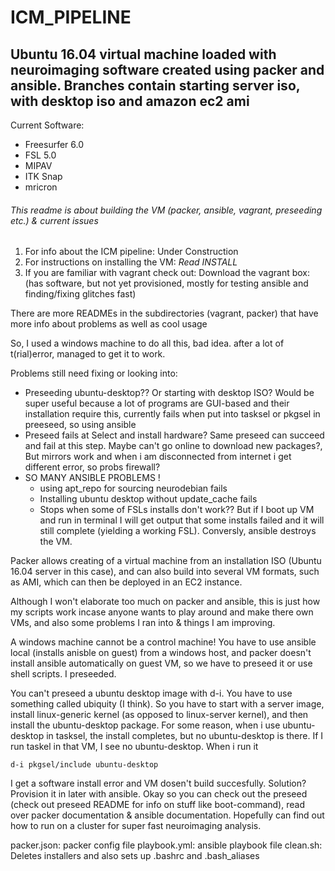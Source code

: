 ICM_PIPELINE
=============
Ubuntu 16.04 virtual machine loaded with neuroimaging software created using packer and ansible. Branches contain starting server iso, with desktop iso and amazon ec2 ami
----------------------------------------------------------------------------
Current Software:
- Freesurfer 6.0
- FSL 5.0
- MIPAV
- ITK Snap
- mricron

###### This readme is about building the VM (packer, ansible, vagrant, preseeding etc.) & current issues ######

1. For info about the ICM pipeline: Under Construction
2. For instructions on installing the VM: *Read INSTALL*
3. If you are familiar with vagrant check out: Download the vagrant box: (has software, but not yet provisioned, mostly for testing ansible and finding/fixing glitches fast)

There are more READMEs in the subdirectories (vagrant, packer) that have more info about problems as well as cool usage

So, I used a windows machine to do all this, bad idea. after a lot of t(rial)error, managed to get it to work.

Problems still need fixing or looking into:
- Preseeding ubuntu-desktop?? Or starting with desktop ISO? Would be super useful because a lot of programs are GUI-based and their installation require this, currently fails when put into tasksel or pkgsel in preeseed, so using ansible
- Preseed fails at Select and install hardware? Same preseed can succeed and fail at this step. Maybe can't go online to download new packages?, But mirrors work and when i am disconnected from internet i get different error, so probs firewall?
- SO MANY ANSIBLE PROBLEMS !
  - using apt_repo for sourcing neurodebian fails
  - Installing ubuntu desktop without update_cache fails
  - Stops when some of FSLs installs don't work?? But if I boot up VM and run in terminal I will get output that some installs failed and it will still complete (yielding a working FSL). Conversly, ansible destroys the VM.

Packer allows creating of a virtual machine from an installation ISO (Ubuntu 16.04 server in this case), and can also build into several VM formats, such as AMI, which can then be deployed in an EC2 instance.

Although I won't elaborate too much on packer and ansible, this is just how my scripts work incase anyone wants to play around and make there own VMs, and also some problems I ran into & things I am improving.

A windows machine cannot be a control machine! You have to use ansible local (installs anisble on guest) from a windows host, and packer doesn't install ansible automatically on guest VM, so we have to preseed it or use shell scripts. I preseeded.

You can't preseed a ubuntu desktop image with d-i. You have to use something called ubiquity (I think). So you have to start with a server image, install linux-generic kernel (as opposed to linux-server kernel), and then install the ubuntu-desktop package. For some reason, when i use ubuntu-desktop in tasksel, the install completes, but no ubuntu-desktop is there. If I run taskel in that VM, I see no ubuntu-desktop. When i run it

```
d-i pkgsel/include ubuntu-desktop
```
I get a software install error and VM dosen't build succesfully. Solution? Provision it in later with ansible.
Okay so you can check out the preseed (check out preseed README for info on stuff like boot-command), read over packer documentation & ansible documentation.
Hopefully can find out how to run on a cluster for super fast neuroimaging analysis.


packer.json: packer config file
playbook.yml: ansible playbook file
clean.sh: Deletes installers and also sets up .bashrc and .bash_aliases
